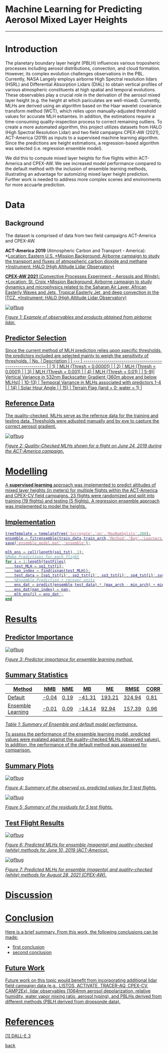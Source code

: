 # Machine Learning for Predicting Aerosol Mixed Layer Heights 



***

# Introduction 

The planetary boundary layer height (PBLH) influences various troposheric processes including aerosol distributions, convection, and cloud formation. However, its complex evolution challenges observations in the PBL. Currently, NASA Langely employs airborne High Spectral resolution lidars (HSRL) and Differential Absorption Lidars (DIAL) to obtain vertical profiles of various atmospheric constituents at high spatial and temporal evolutions. These observables play a crucial role in the derivation of the aerosol mixed layer height (e.g. the height at which pariculates are well-mixed). Currently, MLHs are derived using an algorithm based on the Haar wavelet covariance transform method (WCT), which relies upon manually-adjusted threshold values for accurate MLH estiamtes. In addition, the estimations require a time-consuming quality-inspection process to correct remaining outliers. To create a more automated algorithm, this project utilizes datasets from HALO (High Spectral Resolution Lidar) and two field campaigns CPEX-AW (2021), ACT-America (2019) as inputs to a supervised machine learning algorithm. Since the predictions are height estimations, a regression-based algorithm was selected (i.e. regression ensemble model). 

We did this to compute mixed layer heights for five flights within ACT-America and CPEX-AW. We see increased model performance compared to the default method with the inclusion of ensemble learning methods, illustrating an advantage for automizing mixed layer height prediction. Further work is needed to address more complex scenes and environments for more accuarte prediction. 

# Data

## Background
The dataset is comprised of data from two field campaigns ACT-America and CPEX-AW. 

**ACT-America 2019** (Atmospheric Carbon and Transport - America):
*<u>Location:<u> Eastern U.S. 
*<u>Mission Background:<u> Airborne campaign to study the transport and fluxes of atmospheric carbon dioxide and methane
*<u>Instrument:<u> HALO (High Altitude Lidar Observatory)

**CPEX-AW 2021** (Convective Processes Experiment - Aerosols and Winds):
*<u>Location:<u> St. Croix 
*<u>Mission Background:<u> Airborne campaign to study dynamics and microphysics related to the Saharan Air Layer, African Easterly Waves and Jets, Tropical Easterly Jet, and deep convection in the ITCZ. 
*<u>Instrument:<u> HALO (High Altitude Lidar Observatory)

![gifbug](assets/IMG/variables.gif)

*Figure 1: Example of observables and products obtained from airborne lidar.*

## Predictor Selection

Since the current method of MLH prediction relies upon specific thresholds, the predictors included are selected mainly to weigh the sensitivity of thresholds.
| No. | Description                                                 |
| --- | ----------------------------------------------------------- |
| 1)  | MLH (Thresh = 0.00001)                                     |
| 2)  | MLH (Thresh = 0.0001)                                      |
| 3)  | MLH (Thresh = 0.001)                                       |
| 4)  | MLH (Thresh = 0.01)                                        |
| 5-9)| Vertical Variance in 532nm Backscatter Gradient (360m above and below MLHs)|
| 10-13) | Temporal Variance in MLHs associated with predictors 1-4  |
| 14) | Solar Hour Angle                                           |
| 15) | Terrain Flag (land = 0; water = 1)                         |

## Reference Data

The quality-checked, MLHs serve as the refernce data for the training and testing data. Thresholds were adjusted manually and by eye to capture the correct aerosol gradient. 


![gifbug](assets/IMG/20190724_F1_MLH.png)

*Figure 2: Quality-Checked MLHs shown for a flight on June 24, 2019 during the ACT-America campaign.*

# Modelling

A **supervised learning** approach was implemented to predict altitudes of mixed layer heights (in meters) for multiple flights within the ACT-America and CPEX-CV field campaigns. 23 flights were randomized and split into training (19 flights) and testing (5 flights). A regression ensemble approach was implemented to model the heights. 

## Implementation
```matlab
treeTemplate = templateTree('Surrogate','on','MaxNumSplits',200);
ensemble = fitrensemble(train_data,train_arch,'Method','Bag','Learners',treeTemplate);
save('ensemble_model.mat','ensemble');

mlh_ens = cell(length(sp1_tst), 1);
%Make Predictions for each flight
for i = 1:length(testFiles)
    test_MLH = sp1_tst{i};
    nan_index = find(isnan(test_MLH));
    test_data = [sp1_tst{i}', sp2_tst{i}', sp3_tst{i}', sp4_tst{i}',svvar_p1_tst{i}', svvar_p2_tst{i}', svvar_p3_tst{i}', svvar_p4_tst{i}',shvar_p1_tst{i}', shvar_p2_tst{i}', shvar_p3_tst{i}', shvar_p4_tst{i}',shangle_tst{i}',sflag_tst{i}'];
    %Ensemble Prediction + recover units
    ens_dat = predict(ensemble,test_data).* (max_arch - min_arch) + min_arch;
    ens_dat(nan_index) = nan;
    mlh_ens{i} = ens_dat';
end
```

# Results

## Predictor Importance 

![gifbug](assets/IMG/importance.png)

*Figure 3: Predictor importance for ensemble learning method.*

## Summary Statistics 

| Method                | NMB   | NME   | MB     | ME    | RMSE   | CORR |
|-----------------------|-------|-------|--------|-------|--------|------|
| Default               | -0.04 | 0.19  | -41.31 | 193.21| 324.94 | 0.81 |
| Ensemble Learning     | -0.01 | 0.09  | -14.14 | 92.94 | 157.39 | 0.96 |


*Table 1: Summary of Ensemble and default model performance.*

To assess the performance of the ensemble learning model, predicted values were evalated against the quality-checked MLHs (observed values). In addition, the performance of the default method was assessed for comparison. 

## Summary Plots

![gifbug](assets/IMG/scatter.png)

*Figure 4: Summary of the observed vs. predicted values for 5 test flights.*

![gifbug](assets/IMG/residuals.png)

*Figure 5: Summary of the residuals for 5 test flights.*


## Test Flight Results

![gifbug](assets/IMG/20190710_bsc.png)

*Figure 6: Predicted MLHs for ensemble (magenta) and quality-checked (white) methods for June 10, 2019 (ACT-America).*

![gifbug](assets/IMG/20210828_bsc.png)

*Figure 7: Predicted MLHs for ensemble (magenta) and quality-checked (white) methods for August 28, 2021 (CPEX-AW).*

# Discussion



# Conclusion

Here is a brief summary. From this work, the following conclusions can be made:
* first conclusion
* second conclusion

## Future Work
Future work on this topic would benefit from incorporating additional lidar field campaign data (e.g., LISTOS, ACTIVATE, TRACER-AQ, CPEX-CV, CAMP2Ex), lidar observables (1064mm aerosol depolarization, relative humidity, water vapor mixing ratio, aerosol typing), and PBLHs derived from different methods (PBLH derived from dropsonde data).


# References
[1] DALL-E 3

[back](./)

